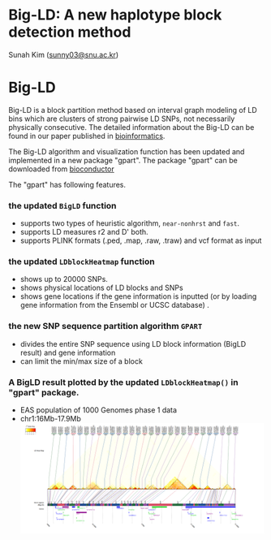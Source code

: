 Big-LD: A new haplotype block detection method
================
Sunah Kim (<sunny03@snu.ac.kr>)

Big-LD
======

Big-LD is a block partition method based on interval graph modeling of LD bins which are clusters of strong pairwise LD SNPs, not necessarily physically consecutive. The detailed information about the Big-LD can be found in our paper published in [bioinformatics](https://academic.oup.com/bioinformatics/article/doi/10.1093/bioinformatics/btx609/4282661/A-new-haplotype-block-detection-method-for-dense).

The Big-LD algorithm and visualization function has been updated and implemented in a new package "gpart". The package "gpart" can be downloaded from [bioconductor](https://bioconductor.org/packages/devel/bioc/html/gpart.html)

The "gpart" has following features.

### the updated `BigLD` function

-   supports two types of heuristic algorithm, `near-nonhrst` and `fast`.
-   supports LD measures r2 and D' both.
-   supports PLINK formats (.ped, .map, .raw, .traw) and vcf format as input

### the updated `LDblockHeatmap` function

-   shows up to 20000 SNPs.
-   shows physical locations of LD blocks and SNPs
-   shows gene locations if the gene information is inputted (or by loading gene information from the Ensembl or UCSC database) .

### the new SNP sequence partition algorithm `GPART`

-   divides the entire SNP sequence using LD block information (BigLD result) and gene information
-   can limit the min/max size of a block

### A BigLD result plotted by the updated `LDblockHeatmap()` in "gpart" package.

-   EAS population of 1000 Genomes phase 1 data
-   chr1:16Mb-17.9Mb
    <img src="README_figs/README-heatmap_all.png" width="1200px" />
